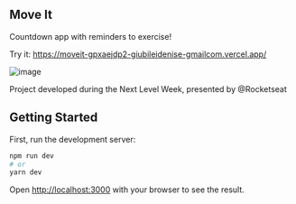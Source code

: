 ## Move It

Countdown app with reminders to exercise!

Try it: https://moveit-gpxaejdp2-giubileidenise-gmailcom.vercel.app/

![image](https://user-images.githubusercontent.com/5325962/129647293-12e5f4f7-71fe-483b-8447-5ed0f63be61c.png)


Project developed during the Next Level Week, presented by @Rocketseat

## Getting Started

First, run the development server:

```bash
npm run dev
# or
yarn dev
```

Open [http://localhost:3000](http://localhost:3000) with your browser to see the result.
